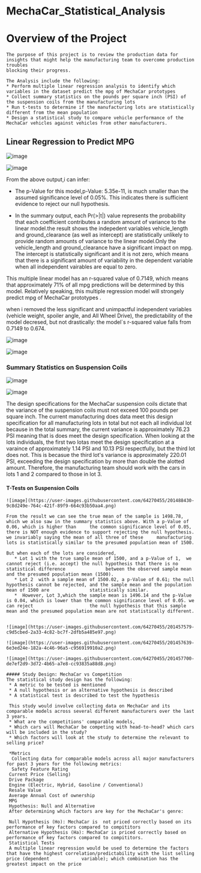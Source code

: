  # MechaCar_Statistical_Analysis
 # Overview of the Project 
    The purpose of this project is to review the production data for insights that might help the manufacturing team to overcome production troubles 
    blocking their progress.
   
    The Analysis include the following:
    * Perform multiple linear regression analysis to identify which variables in the dataset predict the mpg of MechaCar prototypes
    * Collect summary statistics on the pounds per square inch (PSI) of the suspension coils from the manufacturing lots
    * Run t-tests to determine if the manufacturing lots are statistically different from the mean population
    * Design a statistical study to compare vehicle performance of the MechaCar vehicles against vehicles from other manufacturers.  

## Linear Regression to Predict MPG
  ![image](https://user-images.githubusercontent.com/64270455/201454707-f9405cc9-108c-480b-bcde-2ae6fa8843a2.png)
 
  ![image](https://user-images.githubusercontent.com/64270455/201454675-df1af9ef-e8ec-41a1-b6ab-32ff77588e7b.png)

From the above output,i can infer:

* The p-Value for this model,p-Value: 5.35e-11, is much smaller than the assumed significance level of 0.05%. This indicates there is sufficient evidence to reject our null hypothesis.

* In the summary output, each Pr(>|t|) value represents the probability that each coefficient contributes a random amount of variance to the linear model.the result shows the indepedent variables vehicle_length and ground_clearance (as well as intercept) are statistically unlikely to provide random amounts of variance to the linear model.Only the vehicle_length and ground_clearance have a significant impact on mpg. The intercept is statistically significant  and it is not zero, which means that there is a significant amount of variability in the dependent variable when all independent vairables are equal to zero.

This multiple linear model has an r-squared value of 0.7149, which means that approximately 71% of all mpg predictions will be determined by this model. Relatively speaking, this multiple regression model will strongely predict mpg of MechaCar prototypes .

when i  removed the less significant and unimpactful independent variables (vehicle weight, spoiler angle, and All Wheel Drive), the predictability of the model decresed, but not drastically: the model`s r-squared value falls from 0.7149 to 0.674.

![image](https://user-images.githubusercontent.com/64270455/201454798-f1c15238-6139-4e19-a245-8c806ae92795.png)
         
![image](https://user-images.githubusercontent.com/64270455/201454845-edafa19e-64e9-4d6b-ace8-5cafd59ebc35.png)

### Summary Statistics on Suspension Coils
   ![image](https://user-images.githubusercontent.com/64270455/201456525-1202ba01-afe9-42ea-bfc0-645a276c6152.png)
   
   ![image](https://user-images.githubusercontent.com/64270455/201456580-203f051f-ce07-4dce-a517-e605de4b733d.png)
   
   The design specifications for the MechaCar suspension coils dictate that the variance of the suspension coils must not exceed 100 pounds per square inch.
   The current manufacturing does data meet this design specification for all manufacturing lots in total but not each all individual lot because in the total            summary, the current variance is approximately 76.23 PSI meaning that is does meet the design specification. When looking at the lots individuals, the first
   two lotas meet the design specification at a varaince of approximately 1.14 PSI and 10.13 PSI respectfully, but the third lot does not. This is becasue the third      lot's variance is approximately 220.01 PSI, exceeding the design specification by more than double the alotted amount. Therefore, the manufacturing team should        work with the cars in lots 1 and 2 compared to those in lot 3.
   
#### T-Tests on Suspension Coils 
    ![image](https://user-images.githubusercontent.com/64270455/201488430-9c8d249e-764c-421f-89f9-664c93b50aa4.png)
    
    From the result we can see the true mean of the sample is 1498.78, which we also saw in the summary statistics above. With a p-Value of 0.06, which is higher than     the common significance level of 0.05, there is NOT enough evidence to support rejecting the null hypothesis. we invariably saying the mean of all three of these     manufacturing lots is statistically similar to the presumed population mean of 1500.
    
    But when each of the lots are considered,
       * Lot 1 with the true sample mean of 1500, and a p-Value of 1,  we cannot reject (i.e. accept) the null hypothesis that there is no statistical difference               between the observed sample mean and the presumed population mean (1500).
       * Lot 2  with a sample mean of 1500.02, a p-Value of 0.61; the null hypothesis cannot be rejected, and the sample mean and the population mean of 1500 are               statistically similar.
       *  However, Lot 3,which the sample mean is 1496.14 and the p-Value is 0.04, which is lower than the common significance level of 0.05. we can reject                     the null hypothesis that this sample mean and the presumed population mean are not statistically different.


    ![image](https://user-images.githubusercontent.com/64270455/201457579-c9d5cbed-2a33-4c82-bc7f-2dfb5a485e97.png)

    ![image](https://user-images.githubusercontent.com/64270455/201457639-6e3ed24e-182a-4c46-96a5-c956919910a2.png)
    
    ![image](https://user-images.githubusercontent.com/64270455/201457700-de7ef2d9-3d72-4b65-a7e8-cc93835a88d8.png)
    
    ##### Study Design: MechaCar vs Competition
    The statistical study design has the following:
     * A metric to be tested is mentioned
     * A null hypothesis or an alternative hypothesis is described
     * A statistical test is described to test the hypothesis
     
     This study would involve collecting data on MechaCar and its comparable models across several different manufacturers over the last 3 years.
     * What are the competitions' comparable models,
     * Which cars will MechaCar be competing with head-to-head? which cars will be included in the study?
     * Which factors will look at the study to determine the relevant to selling price?
     
     *Metrics
      Collecting data for comparable models across all major manufacturers for past 3 years for the following metrics:
      Safety Feature Rating
     Current Price (Selling)
     Drive Package
     Engine (Electric, Hybrid, Gasoline / Conventional)
     Resale Value
     Average Annual Cost of ownership
     MPG
     Hypothesis: Null and Alternative
     After determining which factors are key for the MechaCar's genre:

     Null Hypothesis (Ho): MechaCar is  not priced correctly based on its performance of key factors compared to compititors
     Alternative Hypothesis (Ha): MechaCar is priced correctly based on performance of key factors compared to compititors.
     Statistical Tests
     A multiple linear regression would be used to determine the factors that have the highest correlation/predictability with the list selling price (dependent            variable); which combination has the greatest impact on the price  

     
     



